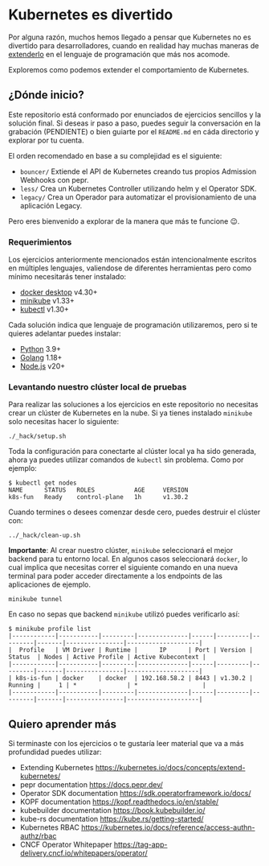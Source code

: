 # Kubernetes es divertido

Por alguna razón, muchos hemos llegado a pensar que Kubernetes no es divertido
para desarrolladores, cuando en realidad hay muchas maneras de
[extenderlo](https://kubernetes.io/docs/concepts/extend-kubernetes/) en el
lenguaje de programación que más nos acomode.

Exploremos como podemos extender el comportamiento de Kubernetes.

<!-- Tal vez hasta lograremos hacer que Kubernetes salte ;) -->

## ¿Dónde inicio?

Este repositorio está conformado por enunciados de ejercicios sencillos y la
solución final. Si deseas ir paso a paso, puedes seguir la conversación en la
grabación (PENDIENTE) o bien guiarte por el `README.md` en cáda directorio y
explorar por tu cuenta.

El orden recomendado en base a su complejidad es el siguiente:

- `bouncer/` Extiende el API de Kubernetes creando tus propios Admission
  Webhooks con pepr.
- `less/` Crea un Kubernetes Controller utilizando helm y el Operator SDK.
- `legacy/` Crea un Operador para automatizar el provisionamiento de una
  aplicación Legacy.

Pero eres bienvenido a explorar de la manera que más te funcione 😉.

### Requerimientos

Los ejercicios anteriormente mencionados están intencionalmente escritos en
múltiples lenguajes, valiendose de diferentes herramientas pero como mínimo
necesitarás tener instalado:

- [docker desktop](https://www.docker.com/products/docker-desktop/) v4.30+
- [minikube](https://minikube.sigs.k8s.io/docs/start/) v1.33+
- [kubectl](https://kubernetes.io/docs/tasks/tools/#kubectl) v1.30+

Cada solución indica que lenguaje de programación utilizaremos, pero si te
quieres adelantar puedes instalar:

- [Python](https://www.python.org/downloads/) 3.9+
- [Golang](https://go.dev/doc/install) 1.18+
- [Node.js](https://github.com/nvm-sh/nvm) v20+

### Levantando nuestro clúster local de pruebas

Para realizar las soluciones a los ejercicios en este repositorio no necesitas
crear un clúster de Kubernetes en la nube. Si ya tienes instalado `minikube`
solo necesitas hacer lo siguiente:

```shell
./_hack/setup.sh
```

Toda la configuración para conectarte al clúster local ya ha sido generada,
ahora ya puedes utilizar comandos de `kubectl` sin problema. Como por ejemplo:

```shell
$ kubectl get nodes
NAME      STATUS   ROLES           AGE     VERSION
k8s-fun   Ready    control-plane   1h      v1.30.2
```

Cuando termines o desees comenzar desde cero, puedes destruir el clúster con:

```shell
../_hack/clean-up.sh
```

**Importante**: Al crear nuestro clúster, `minikube` seleccionará el mejor
backend para tu entorno local. En algunos casos seleccionará `docker`, lo cual
implica que necesitas correr el siguiente comando en una nueva terminal para
poder acceder directamente a los endpoints de las aplicaciones de ejemplo.

```shell
minikube tunnel
```

En caso no sepas que backend `minikube` utilizó puedes verificarlo así:

```shell
$ minikube profile list
|------------|-----------|---------|--------------|------|---------|---------|-------|----------------|--------------------|
|  Profile   | VM Driver | Runtime |      IP      | Port | Version | Status  | Nodes | Active Profile | Active Kubecontext |
|------------|-----------|---------|--------------|------|---------|---------|-------|----------------|--------------------|
| k8s-is-fun | docker    | docker  | 192.168.58.2 | 8443 | v1.30.2 | Running |     1 | *              | *                  |
|------------|-----------|---------|--------------|------|---------|---------|-------|----------------|--------------------|
```

## Quiero aprender más

Si terminaste con los ejercicios o te gustaría leer material que va a más
profundidad puedes utilizar:

- Extending Kubernetes <https://kubernetes.io/docs/concepts/extend-kubernetes/>
- pepr documentation <https://docs.pepr.dev/>
- Operator SDK documentation <https://sdk.operatorframework.io/docs/>
- KOPF documentation <https://kopf.readthedocs.io/en/stable/>
- kubebuilder documentation <https://book.kubebuilder.io/>
- kube-rs documentation <https://kube.rs/getting-started/>
- Kubernetes RBAC <https://kubernetes.io/docs/reference/access-authn-authz/rbac>
- CNCF Operator Whitepaper <https://tag-app-delivery.cncf.io/whitepapers/operator/>
